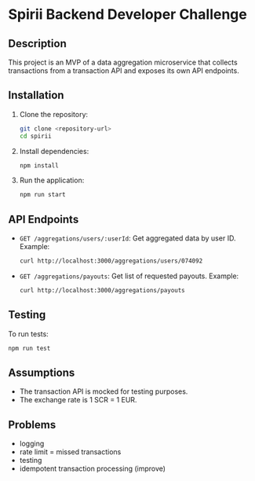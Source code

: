 # Spirii Backend Developer Challenge

## Description

This project is an MVP of a data aggregation microservice that collects transactions from a transaction API and exposes its own API endpoints.

## Installation

1. Clone the repository:

   ```bash
   git clone <repository-url>
   cd spirii
   ```

2. Install dependencies:

   ```bash
   npm install
   ```

3. Run the application:
   ```bash
   npm run start
   ```

## API Endpoints

- `GET /aggregations/users/:userId`: Get aggregated data by user ID.
  Example:
   ```bash
   curl http://localhost:3000/aggregations/users/074092
   ```

- `GET /aggregations/payouts`: Get list of requested payouts.
  Example:
   ```bash
   curl http://localhost:3000/aggregations/payouts
   ```

## Testing

To run tests:

```bash
npm run test
```

## Assumptions

- The transaction API is mocked for testing purposes.
- The exchange rate is 1 SCR = 1 EUR.

## Problems

- logging
- rate limit = missed transactions
- testing
- idempotent transaction processing (improve)
